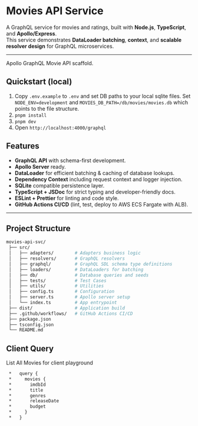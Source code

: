 # Movies API Service

A GraphQL service for movies and ratings, built with **Node.js**, **TypeScript**, and **Apollo/Express**.  
This service demonstrates **DataLoader batching**, **context**, and **scalable resolver design** for GraphQL microservices.

---

Apollo GraphQL Movie API scaffold.

## Quickstart (local)

1. Copy `.env.example` to `.env` and set DB paths to your local sqlite files. Set `NODE_ENV=development` and `MOVIES_DB_PATH=/db/movies/movies.db` which points to the file structure.
2. `pnpm install`
3. `pnpm dev`
4. Open `http://localhost:4000/graphql`

## Features

- **GraphQL API** with schema-first development.
- **Apollo Server** ready.
- **DataLoader** for efficient batching & caching of database lookups.
- **Dependency Context** including request context and logger injection.
- **SQLite** compatible persistence layer.
- **TypeScript + JSDoc** for strict typing and developer-friendly docs.
- **ESLint + Prettier** for linting and code style.
- **GitHub Actions CI/CD** (lint, test, deploy to AWS ECS Fargate with ALB).

---

## Project Structure

```bash
movies-api-svc/
 ├── src/
 │   ├── adapters/        # Adapters business logic
 │   ├── resolvers/       # GraphQL resolvers
 │   ├── graphql/         # GraphQL SDL schema type definitions
 │   ├── loaders/         # DataLoaders for batching
 │   ├── db/              # Database queries and seeds
 │   ├── tests/           # Test Cases
 │   ├── utils/           # Utilities
 │   ├── config.ts        # Configuration
 │   ├── server.ts        # Apollo server setup
 │   └── index.ts         # App entrypoint
 ├── dist/                # Application build
 ├── .github/workflows/   # GitHub Actions CI/CD
 ├── package.json
 ├── tsconfig.json
 └── README.md


```

## Client Query

List All Movies for client playground

```bash
 *   query {
 *     movies {
 *       imdbId
 *       title
 *       genres
 *       releaseDate
 *       budget
 *     }
 *   }
```
